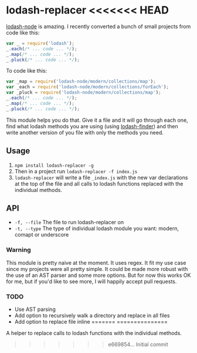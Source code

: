 lodash-replacer
<<<<<<< HEAD
==============

[lodash-node](http://lodash.com/custom-builds) is amazing. I recently converted a bunch of small projects from code like this:

``` js
var _ = require('lodash');
_.each(/* ... code ... */);
_.map(/* ... code ... */);
_.pluck(/* ... code ... */);
```

To code like this:

``` js
var _map = require('lodash-node/modern/collections/map');
var _each = require('lodash-node/modern/collections/forEach');
var _pluck = require('lodash-node/modern/collections/map');
_.each(/* ... code ... */);
_.map(/* ... code ... */);
_.pluck(/* ... code ... */);
```

This module helps you do that. Give it a file and it will go through each one, find what lodash methods you are using (using [lodash-finder](https://github.com/spadgos/lodash-finder)) and then write another version of you file with only the methods you need.

## Usage

1. `npm install lodash-replacer -g`
2. Then in a project run `lodash-replacer -f index.js`
3. `lodash-replacer` will write a file `_index.js` with the new var declarations at the top of the file and all calls to lodash functions replaced with the individual methods.

## API

- `-f, --file` The file to run lodash-replacer on
- `-t, --type` The type of individual lodash module you want: modern, comapt or underscore

### Warning

This module is pretty naive at the moment. It uses regex. It fit my use case since my projects were all pretty simple. It could be made more robust with the use of an AST parser and some more options. But for now this works OK for me, but if you'd like to see more, I will happily accept pull requests.

### TODO

- Use AST parsing
- Add option to recursively walk a directory and replace in all files
- Add option to replace file inline
=======
===============

A helper to replace calls to lodash functions with the individual methods.
>>>>>>> e669854... Initial commit
